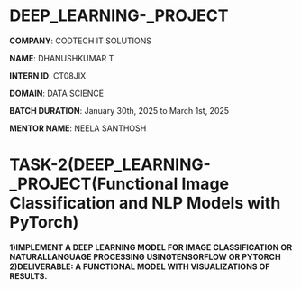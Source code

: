 # DEEP_LEARNING-_PROJECT

**COMPANY**: CODTECH IT SOLUTIONS

**NAME**: DHANUSHKUMAR T

**INTERN ID**: CT08JIX

**DOMAIN**: DATA SCIENCE

**BATCH DURATION**: January 30th, 2025 to March 1st, 2025

**MENTOR NAME**: NEELA SANTHOSH

# TASK-2(DEEP_LEARNING-_PROJECT(Functional Image Classification and NLP Models with PyTorch)

**1)IMPLEMENT A DEEP LEARNING MODEL FOR IMAGE CLASSIFICATION OR NATURALLANGUAGE PROCESSING USINGTENSORFLOW OR PYTORCH  
2)DELIVERABLE: A FUNCTIONAL MODEL WITH VISUALIZATIONS OF RESULTS.**
 
